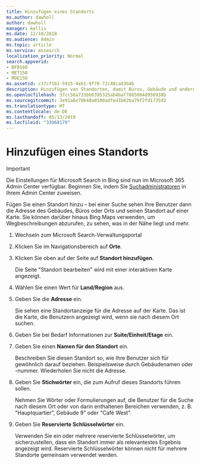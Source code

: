 ```yaml
---
title: Hinzufügen eines Standorts
ms.author: dawholl
author: dawholl
manager: kellis
ms.date: 12/18/2018
ms.audience: Admin
ms.topic: article
ms.service: mssearch
localization_priority: Normal
search.appverid:
- BFB160
- MET150
- MOE150
ms.assetid: c37cf1b1-5915-4eb1-9f78-72c48cad3b4b
description: Hinzufügen von Standorten, damit Büros, Gebäude und andere Arbeitsbereiche Ihrer Organisation in Ihren Microsoft Search-Arbeitsergebnissen angezeigt werden
ms.openlocfilehash: 37cc56a733bb6395325ab4baf7885084d956938b
ms.sourcegitcommit: 3e91a6e70b48a0100adfed1b62ba79f2fd1735d2
ms.translationtype: HT
ms.contentlocale: de-DE
ms.lasthandoff: 05/13/2019
ms.locfileid: "33968179"
---
```

# <a name="add-a-location"></a>Hinzufügen eines Standorts

> [!IMPORTANT]
> Die Einstellungen für Microsoft Search in Bing sind nun im Microsoft 365 Admin Center verfügbar. Beginnen Sie, indem Sie [Suchadministratoren](https://docs.microsoft.com/de-DE/microsoftsearch/setup-microsoft-search#step-2-assign-search-admin-and-search-editor) in Ihrem Admin Center zuweisen.
    
Fügen Sie einen Standort hinzu – bei einer Suche sehen Ihre Benutzer dann die Adresse des Gebäudes, Büros oder Orts und seinen Standort auf einer Karte. Sie können darüber hinaus Bing Maps verwenden, um Wegbeschreibungen abzurufen, zu sehen, was in der Nähe liegt und mehr.
  
1. Wechseln zum Microsoft Search-Verwaltungsportal
    
2. Klicken Sie im Navigationsbereich auf **Orte**.
    
3. Klicken Sie oben auf der Seite auf **Standort hinzufügen**.
    
    Die Seite "Standort bearbeiten" wird mit einer interaktiven Karte angezeigt.
    
4. Wählen Sie einen Wert für **Land/Region** aus.
    
5. Geben Sie die **Adresse** ein.
    
    Sie sehen eine Standortanzeige für die Adresse auf der Karte. Das ist die Karte, die Benutzern angezeigt wird, wenn sie nach diesem Ort suchen.
    
6. Geben Sie bei Bedarf Informationen zur **Suite/Einheit/Etage** ein. 
    
7. Geben Sie einen **Namen für den Standort** ein.
    
    Beschreiben Sie diesen Standort so, wie Ihre Benutzer sich für gewöhnlich darauf beziehen. Beispielsweise durch Gebäudenamen oder -nummer. Wiederholen Sie nicht die Adresse.
    
8. Geben Sie **Stichwörter** ein, die zum Aufruf dieses Standorts führen sollen. 
    
    Nehmen Sie Wörter oder Formulierungen auf, die Benutzer für die Suche nach diesem Ort oder von darin enthaltenen Bereichen verwenden, z. B. "Hauptquartier", Gebäude 9" oder "Café West".
    
9. Geben Sie **Reservierte Schlüsselwörter** ein.
    
    Verwenden Sie ein oder mehrere reservierte Schlüsselwörter, um sicherzustellen, dass ein Standort immer als relevantestes Ergebnis angezeigt wird. Reservierte Schlüsselwörter können nicht für mehrere Standorte gemeinsam verwendet werden.

  

